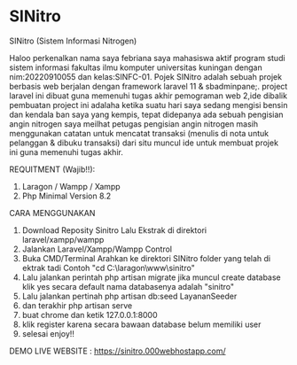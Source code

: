 # SINitro
SINitro (Sistem Informasi Nitrogen)

Haloo perkenalkan nama saya febriana saya mahasiswa aktif program studi sistem informasi
fakultas ilmu komputer universitas kuningan dengan nim:20220910055 dan kelas:SINFC-01.
Pojek SINitro adalah sebuah projek berbasis web berjalan dengan framework laravel 11 & sbadminpane;.
project laravel ini dibuat guna memenuhi tugas akhir pemograman web 2,ide dibalik pembuatan project ini
adalaha ketika suatu hari saya sedang mengisi bensin dan kendala ban saya yang kempis, tepat didepanya ada sebuah pengisian angin nitrogen
saya meilhat petugas pengisian angin nitrogen masih menggunakan catatan untuk mencatat transaksi (menulis di nota untuk pelanggan & dibuku transaksi)
dari situ muncul ide untuk membuat projek ini guna memenuhi tugas akhir.

REQUITMENT (Wajib!!):
1. Laragon / Wampp / Xampp
2. Php Minimal Version 8.2

CARA MENGGUNAKAN
1. Download Reposity Sinitro Lalu Ekstrak di direktori laravel/xampp/wampp
2. Jalankan Laravel/Xampp/Wampp Control
3. Buka CMD/Terminal Arahkan ke direktori SINitro folder yang telah di ektrak tadi
   Contoh "cd C:\laragon\www\sinitro"
4. Lalu jalankan perintah php artisan migrate jika muncul create database klik yes secara default nama databasenya adalah "sinitro"
5. Lalu jalankan pertinah php artisan db:seed LayananSeeder
6. dan terakhir php artisan serve
7. buat chrome dan ketik 127.0.0.1:8000
8. klik register karena secara bawaan database belum memiliki user
9. selesai enjoy!!

DEMO LIVE WEBSITE :
https://sinitro.000webhostapp.com/
